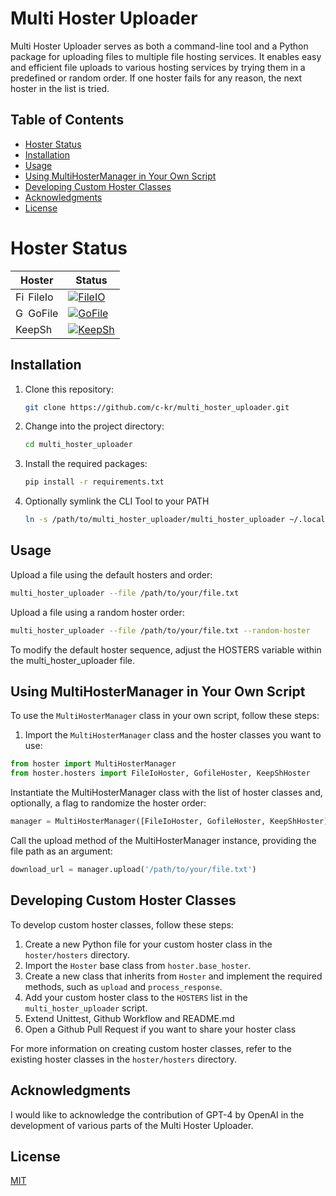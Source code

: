 # Multi Hoster Uploader

Multi Hoster Uploader serves as both a command-line tool and a Python package for uploading files to multiple file hosting services. It enables easy and efficient file uploads to various hosting services by trying them in a predefined or random order. If one hoster fails for any reason, the next hoster in the list is tried.

## Table of Contents

- [Hoster Status](#hoster-status)
- [Installation](#installation)
- [Usage](#usage)
- [Using MultiHosterManager in Your Own Script](#using-multihostermanager-in-your-own-script)
- [Developing Custom Hoster Classes](#developing-custom-hoster-classes)
- [Acknowledgments](#acknowledgments)
- [License](#license)

# Hoster Status

| Hoster                                                                                                  | Status                                                                                                                                                                                         |
|---------------------------------------------------------------------------------------------------------|------------------------------------------------------------------------------------------------------------------------------------------------------------------------------------------------|
| <img src="https://www.file.io/favicon.ico" width="16" height="16" alt="FileIo Favicon"> FileIo          | [![FileIO](https://github.com/c-kr/multi_hoster_uploader/actions/workflows/test-file_io.yml/badge.svg)](https://github.com/c-kr/multi_hoster_uploader/actions/workflows/test-file_io.yml)      |
| <img src="https://gofile.io/dist/img/favicon16.png" width="16" height="16" alt="Gofile Favicon"> GoFile | [![GoFile](https://github.com/c-kr/multi_hoster_uploader/actions/workflows/test-gofile.yml/badge.svg)](https://github.com/c-kr/multi_hoster_uploader/actions/workflows/test-gofile.yml)        |
| KeepSh                                                                                                  | [![KeepSh](https://github.com/c-kr/multi_hoster_uploader/actions/workflows/test-keepsh.yml/badge.svg)](https://github.com/c-kr/multi_hoster_uploader/actions/workflows/test-keepsh.yml)        |


## Installation

1. Clone this repository:
   ```bash
   git clone https://github.com/c-kr/multi_hoster_uploader.git
   ```
2. Change into the project directory:
   ```bash
   cd multi_hoster_uploader
   ```
3. Install the required packages:
   ```bash
   pip install -r requirements.txt
   ```
4. Optionally symlink the CLI Tool to your PATH
   ```bash
   ln -s /path/to/multi_hoster_uploader/multi_hoster_uploader ~/.local/bin/multi_hoster_uploader
   ```

## Usage

Upload a file using the default hosters and order:
```bash
multi_hoster_uploader --file /path/to/your/file.txt
```

Upload a file using a random hoster order:
```bash
multi_hoster_uploader --file /path/to/your/file.txt --random-hoster
```

To modify the default hoster sequence, adjust the HOSTERS variable within the multi_hoster_uploader file.

## Using MultiHosterManager in Your Own Script

To use the `MultiHosterManager` class in your own script, follow these steps:

1. Import the `MultiHosterManager` class and the hoster classes you want to use:

```python
from hoster import MultiHosterManager
from hoster.hosters import FileIoHoster, GofileHoster, KeepShHoster
```
   
Instantiate the MultiHosterManager class with the list of hoster classes and, optionally, a flag to randomize the hoster order:

```python
manager = MultiHosterManager([FileIoHoster, GofileHoster, KeepShHoster], random_hoster=True)
```

Call the upload method of the MultiHosterManager instance, providing the file path as an argument:

```python
download_url = manager.upload('/path/to/your/file.txt')
```

## Developing Custom Hoster Classes

To develop custom hoster classes, follow these steps:

1. Create a new Python file for your custom hoster class in the `hoster/hosters` directory.
2. Import the `Hoster` base class from `hoster.base_hoster`.
3. Create a new class that inherits from `Hoster` and implement the required methods, such as `upload` and `process_response`.
4. Add your custom hoster class to the `HOSTERS` list in the `multi_hoster_uploader` script.
5. Extend Unittest, Github Workflow and README.md
6. Open a Github Pull Request if you want to share your hoster class

For more information on creating custom hoster classes, refer to the existing hoster classes in the `hoster/hosters` directory.

## Acknowledgments

I would like to acknowledge the contribution of GPT-4 by OpenAI in the development of various parts of the Multi Hoster Uploader.

## License

[MIT](https://choosealicense.com/licenses/mit/)

